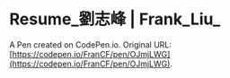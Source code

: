 # Resume_劉志峰 | Frank_Liu_

A Pen created on CodePen.io. Original URL: [https://codepen.io/FranCF/pen/OJmjLWG](https://codepen.io/FranCF/pen/OJmjLWG).


